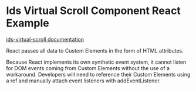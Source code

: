 # Ids Virtual Scroll Component React Example

[ids-virtual-scroll documentation](https://github.com/infor-design/enterprise-wc/blob/main/src/components/ids-virtual-scroll/README.md)

React passes all data to Custom Elements in the form of HTML attributes.

Because React implements its own synthetic event system, it cannot listen for DOM events coming from Custom Elements without the use of a workaround. Developers will need to reference their Custom Elements using a ref and manually attach event listeners with addEventListener.
